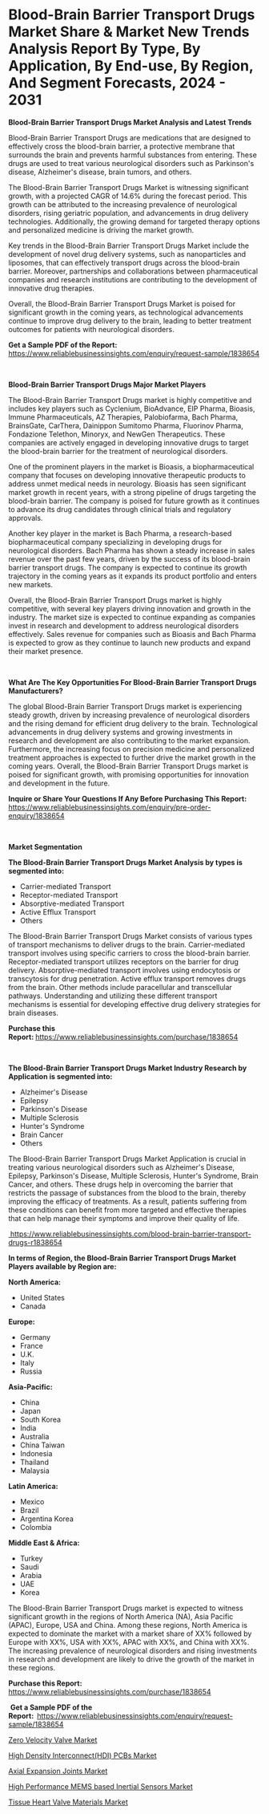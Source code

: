 <p><h1>Blood-Brain Barrier Transport Drugs Market Share & Market New Trends Analysis Report By Type, By Application, By End-use, By Region, And Segment Forecasts, 2024 - 2031</h1></p><p><strong>Blood-Brain Barrier Transport Drugs Market Analysis and Latest Trends</strong></p>
<p><p>Blood-Brain Barrier Transport Drugs are medications that are designed to effectively cross the blood-brain barrier, a protective membrane that surrounds the brain and prevents harmful substances from entering. These drugs are used to treat various neurological disorders such as Parkinson's disease, Alzheimer's disease, brain tumors, and others.</p><p>The Blood-Brain Barrier Transport Drugs Market is witnessing significant growth, with a projected CAGR of 14.6% during the forecast period. This growth can be attributed to the increasing prevalence of neurological disorders, rising geriatric population, and advancements in drug delivery technologies. Additionally, the growing demand for targeted therapy options and personalized medicine is driving the market growth.</p><p>Key trends in the Blood-Brain Barrier Transport Drugs Market include the development of novel drug delivery systems, such as nanoparticles and liposomes, that can effectively transport drugs across the blood-brain barrier. Moreover, partnerships and collaborations between pharmaceutical companies and research institutions are contributing to the development of innovative drug therapies.</p><p>Overall, the Blood-Brain Barrier Transport Drugs Market is poised for significant growth in the coming years, as technological advancements continue to improve drug delivery to the brain, leading to better treatment outcomes for patients with neurological disorders.</p></p>
<p><strong>Get a Sample PDF of the Report:&nbsp;</strong> <a href="https://www.reliablebusinessinsights.com/enquiry/request-sample/1838654">https://www.reliablebusinessinsights.com/enquiry/request-sample/1838654</a></p>
<p>&nbsp;</p>
<p><strong>Blood-Brain Barrier Transport Drugs Major Market Players</strong></p>
<p><p>The Blood-Brain Barrier Transport Drugs market is highly competitive and includes key players such as Cyclenium, BioAdvance, EIP Pharma, Bioasis, Immune Pharmaceuticals, AZ Therapies, Palobiofarma, Bach Pharma, BrainsGate, CarThera, Dainippon Sumitomo Pharma, Fluorinov Pharma, Fondazione Telethon, Minoryx, and NewGen Therapeutics. These companies are actively engaged in developing innovative drugs to target the blood-brain barrier for the treatment of neurological disorders.</p><p>One of the prominent players in the market is Bioasis, a biopharmaceutical company that focuses on developing innovative therapeutic products to address unmet medical needs in neurology. Bioasis has seen significant market growth in recent years, with a strong pipeline of drugs targeting the blood-brain barrier. The company is poised for future growth as it continues to advance its drug candidates through clinical trials and regulatory approvals.</p><p>Another key player in the market is Bach Pharma, a research-based biopharmaceutical company specializing in developing drugs for neurological disorders. Bach Pharma has shown a steady increase in sales revenue over the past few years, driven by the success of its blood-brain barrier transport drugs. The company is expected to continue its growth trajectory in the coming years as it expands its product portfolio and enters new markets.</p><p>Overall, the Blood-Brain Barrier Transport Drugs market is highly competitive, with several key players driving innovation and growth in the industry. The market size is expected to continue expanding as companies invest in research and development to address neurological disorders effectively. Sales revenue for companies such as Bioasis and Bach Pharma is expected to grow as they continue to launch new products and expand their market presence.</p></p>
<p>&nbsp;</p>
<p><strong>What Are The Key Opportunities For Blood-Brain Barrier Transport Drugs Manufacturers?</strong></p>
<p><p>The global Blood-Brain Barrier Transport Drugs market is experiencing steady growth, driven by increasing prevalence of neurological disorders and the rising demand for efficient drug delivery to the brain. Technological advancements in drug delivery systems and growing investments in research and development are also contributing to the market expansion. Furthermore, the increasing focus on precision medicine and personalized treatment approaches is expected to further drive the market growth in the coming years. Overall, the Blood-Brain Barrier Transport Drugs market is poised for significant growth, with promising opportunities for innovation and development in the future.</p></p>
<p><strong>Inquire or Share Your Questions If Any Before Purchasing This Report:</strong> <a href="https://www.reliablebusinessinsights.com/enquiry/pre-order-enquiry/1838654">https://www.reliablebusinessinsights.com/enquiry/pre-order-enquiry/1838654</a></p>
<p>&nbsp;</p>
<p><strong>Market Segmentation</strong></p>
<p><strong>The Blood-Brain Barrier Transport Drugs Market Analysis by types is segmented into:</strong></p>
<p><ul><li>Carrier-mediated Transport</li><li>Receptor-mediated Transport</li><li>Absorptive-mediated Transport</li><li>Active Efflux Transport</li><li>Others</li></ul></p>
<p><p>The Blood-Brain Barrier Transport Drugs Market consists of various types of transport mechanisms to deliver drugs to the brain. Carrier-mediated transport involves using specific carriers to cross the blood-brain barrier. Receptor-mediated transport utilizes receptors on the barrier for drug delivery. Absorptive-mediated transport involves using endocytosis or transcytosis for drug penetration. Active efflux transport removes drugs from the brain. Other methods include paracellular and transcellular pathways. Understanding and utilizing these different transport mechanisms is essential for developing effective drug delivery strategies for brain diseases.</p></p>
<p><strong>Purchase this Report:&nbsp;</strong><a href="https://www.reliablebusinessinsights.com/purchase/1838654">https://www.reliablebusinessinsights.com/purchase/1838654</a></p>
<p>&nbsp;</p>
<p><strong>The Blood-Brain Barrier Transport Drugs Market Industry Research by Application is segmented into:</strong></p>
<p><ul><li>Alzheimer's Disease</li><li>Epilepsy</li><li>Parkinson's Disease</li><li>Multiple Sclerosis</li><li>Hunter's Syndrome</li><li>Brain Cancer</li><li>Others</li></ul></p>
<p><p>The Blood-Brain Barrier Transport Drugs Market Application is crucial in treating various neurological disorders such as Alzheimer's Disease, Epilepsy, Parkinson's Disease, Multiple Sclerosis, Hunter's Syndrome, Brain Cancer, and others. These drugs help in overcoming the barrier that restricts the passage of substances from the blood to the brain, thereby improving the efficacy of treatments. As a result, patients suffering from these conditions can benefit from more targeted and effective therapies that can help manage their symptoms and improve their quality of life.</p></p>
<p><a href="https://www.reliablebusinessinsights.com/blood-brain-barrier-transport-drugs-r1838654">&nbsp;https://www.reliablebusinessinsights.com/blood-brain-barrier-transport-drugs-r1838654</a></p>
<p><strong>In terms of Region, the Blood-Brain Barrier Transport Drugs Market Players available by Region are:</strong></p>
<p>
    <p> <strong> North America: </strong>
        <ul>
            <li>United States</li>
            <li>Canada</li>
        </ul>
        </p> 
    <p> <strong> Europe: </strong>
        <ul>
            <li>Germany</li>
            <li>France</li>
            <li>U.K.</li>
            <li>Italy</li>
            <li>Russia</li>
        </ul>
        </p> 
    <p> <strong> Asia-Pacific: </strong>
        <ul>
            <li>China</li>
            <li>Japan</li>
            <li>South Korea</li>
            <li>India</li>
            <li>Australia</li>
            <li>China Taiwan</li>
            <li>Indonesia</li>
            <li>Thailand</li>
            <li>Malaysia</li>
        </ul>
        </p> 
    <p> <strong> Latin America: </strong>
        <ul>
            <li>Mexico</li>
            <li>Brazil</li>
            <li>Argentina Korea</li>
            <li>Colombia</li>
        </ul>
        </p> 
    <p> <strong> Middle East & Africa: </strong>
        <ul>
            <li>Turkey</li>
            <li>Saudi</li>
            <li>Arabia</li>
            <li>UAE</li>
            <li>Korea</li>
        </ul>
    </p>
    </p>
<p><p>The Blood-Brain Barrier Transport Drugs market is expected to witness significant growth in the regions of North America (NA), Asia Pacific (APAC), Europe, USA and China. Among these regions, North America is expected to dominate the market with a market share of XX% followed by Europe with XX%, USA with XX%, APAC with XX%, and China with XX%. The increasing prevalence of neurological disorders and rising investments in research and development are likely to drive the growth of the market in these regions.</p></p>
<p><strong>Purchase this Report: </strong><a href="https://www.reliablebusinessinsights.com/purchase/1838654">https://www.reliablebusinessinsights.com/purchase/1838654</a></p>
<p>&nbsp;<strong>Get a Sample PDF of the Report:&nbsp;&nbsp;</strong><a href="https://www.reliablebusinessinsights.com/enquiry/request-sample/1838654">https://www.reliablebusinessinsights.com/enquiry/request-sample/1838654</a></p>
<p><strong></strong></p>
<p><p><a href="https://medium.com/@carol.alsopr44536/insights-into-zero-velocity-valve-market-share-and-competitive-landscape-for-period-from-2024-to-d4b0aafdb5b0">Zero Velocity Valve Market</a></p><p><a href="https://www.linkedin.com/pulse/high-density-interconnecthdi-pcbs-industry-analysis-report-d50te?trackingId=gcsrVwVvRQu37TjF5asjig%3D%3D">High Density Interconnect(HDI) PCBs Market</a></p><p><a href="https://medium.com/@nathalelly87957/axial-expansion-joints-market-outlook-and-forecast-from-2024-to-2031-f626226e21aa">Axial Expansion Joints Market</a></p><p><a href="https://www.linkedin.com/pulse/global-high-performance-mems-based-inertial-sensors-market-6kkle?trackingId=c%2BqFEHXvTSOzj1S35Hc2nA%3D%3D">High Performance MEMS based Inertial Sensors Market</a></p><p><a href="https://github.com/drzsklfn31/Market-Research-Report-List-1/blob/main/tissue-heart-valve-materials-market.md">Tissue Heart Valve Materials Market</a></p></p>